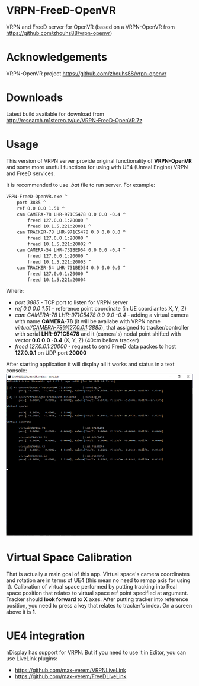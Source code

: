 # VRPN-FreeD-OpenVR
VRPN and FreeD server for OpenVR (based on a VRPN-OpenVR from https://github.com/zhouhs88/vrpn-openvr)

# Acknowledgements
VRPN-OpenVR project https://github.com/zhouhs88/vrpn-openvr

# Downloads
Latest build available for download from http://research.m1stereo.tv/ue/VRPN-FreeD-OpenVR.7z

# Usage
This version of VRPN server provide original functionality of **VRPN-OpenVR** and some more usefull functions for using with UE4 (Unreal Engine) VRPN and FreeD services.

It is recommended to use *.bat* file to run server. For example:
```
VRPN-FreeD-OpenVR.exe ^
    port 3885 ^
    ref 0.0 0.0 1.51 ^
    cam CAMERA-78 LHR-971C5478 0.0 0.0 -0.4 ^
        freed 127.0.0.1:20000 ^
        freed 10.1.5.221:20001 ^
    cam TRACKER-78 LHR-971C5478 0.0 0.0 0.0 ^
        freed 127.0.0.1:20000 ^
        freed 10.1.5.221:20002 ^
    cam CAMERA-54 LHR-731BED54 0.0 0.0 -0.4 ^
        freed 127.0.0.1:20000 ^
        freed 10.1.5.221:20003 ^
    cam TRACKER-54 LHR-731BED54 0.0 0.0 0.0 ^
        freed 127.0.0.1:20000 ^
        freed 10.1.5.221:20004
```

Where:

* *port 3885* - TCP port to listen for VRPN server
* *ref 0.0 0.0 1.51* - reference point coordinate (in UE coordiantes X, Y, Z)
* *cam CAMERA-78 LHR-971C5478 0.0 0.0 -0.4* - adding a virtual camera with name **CAMERA-78** (it will be availabe with VRPN name *virtual/CAMERA-78@127.0.0.1:3885*), that assigned to tracker/controller with serial **LHR-971C5478** and it (camera's) nodal point shifted with vector **0.0 0.0 -0.4** (X, Y, Z) (40cm bellow tracker)
* *freed 127.0.0.1:20000* - request to send FreeD data packes to host **127.0.0.1** on UDP port **20000**

After starting application it will display all it works and status in a text console:
![running_app](/docs/ui1.png?raw=true "Running App")

# Virtual Space Calibration

That is actually a main goal of this app. Virtual space's camera coordinates and rotation are in terms of UE4 (this mean no need to remap axis for using it). Calibration of virtual space performed by putting tracking into Real space position that relates to virtual space ref point specified at argument. Tracker should **look forward** to **X** axes. After putting tracker into reference position, you need to press a key that relates to tracker's index. On a screen above it is **1**.

# UE4 integration

nDisplay has support for VRPN. But if you need to use it in Editor, you can use LiveLink plugins:
* https://github.com/max-verem/VRPNLiveLink
* https://github.com/max-verem/FreeDLiveLink



